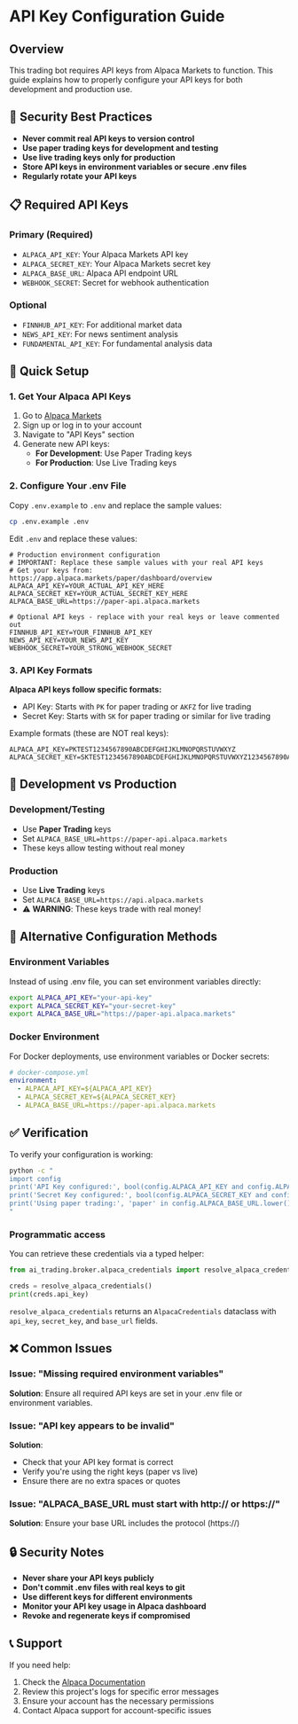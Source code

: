 # API Key Configuration Guide

## Overview

This trading bot requires API keys from Alpaca Markets to function. This guide explains how to properly configure your API keys for both development and production use.

## 🔐 Security Best Practices

- **Never commit real API keys to version control**
- **Use paper trading keys for development and testing**
- **Use live trading keys only for production**
- **Store API keys in environment variables or secure .env files**
- **Regularly rotate your API keys**

## 📋 Required API Keys

### Primary (Required)
- `ALPACA_API_KEY`: Your Alpaca Markets API key
- `ALPACA_SECRET_KEY`: Your Alpaca Markets secret key
- `ALPACA_BASE_URL`: Alpaca API endpoint URL
- `WEBHOOK_SECRET`: Secret for webhook authentication

### Optional
- `FINNHUB_API_KEY`: For additional market data
- `NEWS_API_KEY`: For news sentiment analysis
- `FUNDAMENTAL_API_KEY`: For fundamental analysis data

## 🚀 Quick Setup

### 1. Get Your Alpaca API Keys

1. Go to [Alpaca Markets](https://app.alpaca.markets/paper/dashboard/overview)
2. Sign up or log in to your account
3. Navigate to "API Keys" section
4. Generate new API keys:
   - **For Development**: Use Paper Trading keys
   - **For Production**: Use Live Trading keys

### 2. Configure Your .env File

Copy `.env.example` to `.env` and replace the sample values:

```bash
cp .env.example .env
```

Edit `.env` and replace these values:

```env
# Production environment configuration
# IMPORTANT: Replace these sample values with your real API keys
# Get your keys from: https://app.alpaca.markets/paper/dashboard/overview
ALPACA_API_KEY=YOUR_ACTUAL_API_KEY_HERE
ALPACA_SECRET_KEY=YOUR_ACTUAL_SECRET_KEY_HERE
ALPACA_BASE_URL=https://paper-api.alpaca.markets

# Optional API keys - replace with your real keys or leave commented out
FINNHUB_API_KEY=YOUR_FINNHUB_API_KEY
NEWS_API_KEY=YOUR_NEWS_API_KEY
WEBHOOK_SECRET=YOUR_STRONG_WEBHOOK_SECRET
```

### 3. API Key Formats

**Alpaca API keys follow specific formats:**
- API Key: Starts with `PK` for paper trading or `AKFZ` for live trading
- Secret Key: Starts with `SK` for paper trading or similar for live trading

Example formats (these are NOT real keys):
```
ALPACA_API_KEY=PKTEST1234567890ABCDEFGHIJKLMNOPQRSTUVWXYZ
ALPACA_SECRET_KEY=SKTEST1234567890ABCDEFGHIJKLMNOPQRSTUVWXYZ1234567890ABCD
```

## 🧪 Development vs Production

### Development/Testing
- Use **Paper Trading** keys
- Set `ALPACA_BASE_URL=https://paper-api.alpaca.markets`
- These keys allow testing without real money

### Production
- Use **Live Trading** keys  
- Set `ALPACA_BASE_URL=https://api.alpaca.markets`
- ⚠️ **WARNING**: These keys trade with real money!

## 🔧 Alternative Configuration Methods

### Environment Variables
Instead of using .env file, you can set environment variables directly:

```bash
export ALPACA_API_KEY="your-api-key"
export ALPACA_SECRET_KEY="your-secret-key"
export ALPACA_BASE_URL="https://paper-api.alpaca.markets"
```

### Docker Environment
For Docker deployments, use environment variables or Docker secrets:

```yaml
# docker-compose.yml
environment:
  - ALPACA_API_KEY=${ALPACA_API_KEY}
  - ALPACA_SECRET_KEY=${ALPACA_SECRET_KEY}
  - ALPACA_BASE_URL=https://paper-api.alpaca.markets
```

## ✅ Verification

To verify your configuration is working:

```bash
python -c "
import config
print('API Key configured:', bool(config.ALPACA_API_KEY and config.ALPACA_API_KEY != 'YOUR_ALPACA_API_KEY_HERE'))
print('Secret Key configured:', bool(config.ALPACA_SECRET_KEY and config.ALPACA_SECRET_KEY != 'YOUR_ALPACA_SECRET_KEY_HERE'))
print('Using paper trading:', 'paper' in config.ALPACA_BASE_URL.lower())
"
```

### Programmatic access

You can retrieve these credentials via a typed helper:

```py
from ai_trading.broker.alpaca_credentials import resolve_alpaca_credentials

creds = resolve_alpaca_credentials()
print(creds.api_key)
```

`resolve_alpaca_credentials` returns an `AlpacaCredentials` dataclass with `api_key`, `secret_key`, and `base_url` fields.

## ❌ Common Issues

### Issue: "Missing required environment variables"
**Solution**: Ensure all required API keys are set in your .env file or environment variables.

### Issue: "API key appears to be invalid"
**Solution**: 
- Check that your API key format is correct
- Verify you're using the right keys (paper vs live)
- Ensure there are no extra spaces or quotes

### Issue: "ALPACA_BASE_URL must start with http:// or https://"
**Solution**: Ensure your base URL includes the protocol (https://)

## 🔒 Security Notes

- **Never share your API keys publicly**
- **Don't commit .env files with real keys to git**
- **Use different keys for different environments**
- **Monitor your API key usage in Alpaca dashboard**
- **Revoke and regenerate keys if compromised**

## 📞 Support

If you need help:
1. Check the [Alpaca Documentation](https://alpaca.markets/docs/)
2. Review this project's logs for specific error messages
3. Ensure your account has the necessary permissions
4. Contact Alpaca support for account-specific issues
